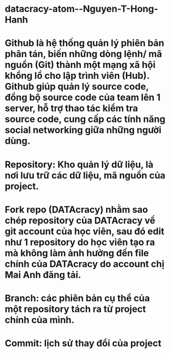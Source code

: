 # datacracy-atom--Nguyen-T-Hong-Hanh
# Github là hệ thống quản lý phiên bản phân tán, biến những dòng lệnh/ mã nguồn (Git) thành một mạng xã hội khổng lồ cho lập trình viên (Hub). Github giúp quản lý source code, đồng bộ source code của team lên 1 server, hỗ trợ thao tác kiểm tra source code, cung cấp các tính năng social networking giữa những người dùng.
# Repository: Kho quản lý dữ liệu, là nơi lưu trữ các dữ liệu, mã nguồn của project.
# Fork repo (DATAcracy) nhằm sao chép repository của DATAcracy về git account của học viên, sau đó edit như 1 repository do học viên tạo ra mà không làm ảnh hưởng đến file chính của DATAcracy do account chị Mai Anh đăng tải.
# Branch: các phiên bản cụ thể của một repository tách ra từ project chính của mình.
# Commit: lịch sử thay đổi của project
